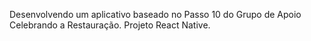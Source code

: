 Desenvolvendo um aplicativo baseado no Passo 10 do Grupo de Apoio Celebrando a Restauração.
Projeto React Native.

